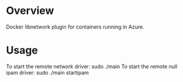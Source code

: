 # Overview
Docker libnetwork plugin for containers running in Azure.

# Usage
To start the remote network driver: sudo ./main
To start the remote null ipam driver: sudo ./main startipam

